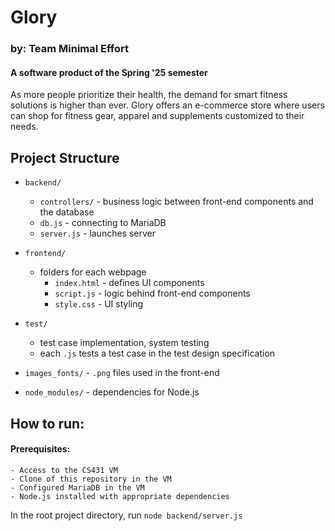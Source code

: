 # Glory

### by: Team Minimal Effort

#### A software product of the Spring '25 semester

As more people prioritize their health, the demand for smart fitness solutions is higher than ever. 
Glory offers an e-commerce store where users can shop for fitness gear, apparel and supplements customized to their needs.

## Project Structure

- `backend/`
    - `controllers/`    - business logic between front-end components and the database
    - `db.js`           - connecting to MariaDB
    - `server.js`       - launches server

- `frontend/`
    - folders for each webpage
        - `index.html`  - defines UI components
        - `script.js`   - logic behind front-end components
        - `style.css`   - UI styling

- `test/`
    - test case implementation, system testing
    - each `.js` tests a test case in the test design specification
    
- `images_fonts/`
        - `.png` files used in the front-end

- `node_modules/`
        - dependencies for Node.js


## How to run:

#### Prerequisites: 
    - Access to the CS431 VM
    - Clone of this repository in the VM
    - Configured MariaDB in the VM
    - Node.js installed with appropriate dependencies

In the root project directory, run `node backend/server.js`


